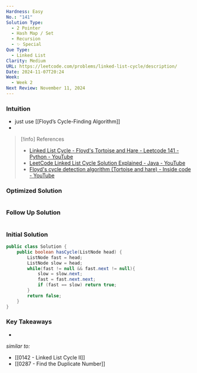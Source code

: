 ```yaml
---
Hardness: Easy
No.: "141"
Solution Type:
  - 2 Pointer
  - Hash Map / Set
  - Recursion
  - ✨ Special
Que Type:
  - Linked List
Clarity: Medium
URL: https://leetcode.com/problems/linked-list-cycle/description/
Date: 2024-11-07T20:24
Week:
  - Week 2
Next Review: November 11, 2024
---
```


### Intuition
- just use [[Floyd’s Cycle-Finding Algorithm]]
- 
> [!info] References
> - [Linked List Cycle - Floyd's Tortoise and Hare - Leetcode 141 - Python - YouTube](https://youtu.be/gBTe7lFR3vc)
> - [LeetCode Linked List Cycle Solution Explained - Java - YouTube](https://youtu.be/6OrZ4wAy4uE)
> - [Floyd's cycle detection algorithm (Tortoise and hare) - Inside code - YouTube](https://youtu.be/PvrxZaH_eZ4)
### Optimized Solution
```java fold

```
### Follow Up Solution
```java fold

```
### Initial Solution
```java title="Two Pointer Approach"
public class Solution {
    public boolean hasCycle(ListNode head) {
        ListNode fast = head;
        ListNode slow = head;
        while(fast != null && fast.next != null){
            slow = slow.next;
            fast = fast.next.next;
            if (fast == slow) return true;
        }
        return false;
    }
}
```
### Key Takeaways
- 

*similar to:* 
- [[0142 - Linked List Cycle II]]
- [[0287 - Find the Duplicate Number]] 
